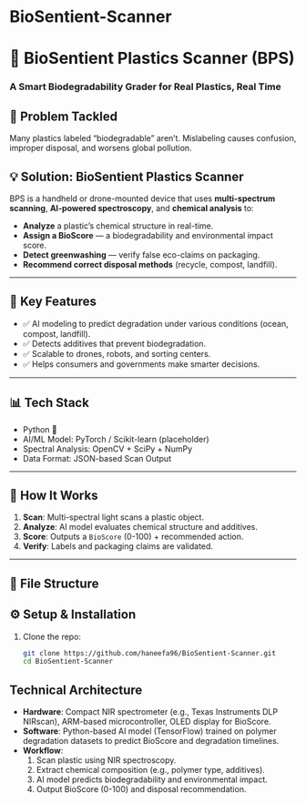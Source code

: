 # BioSentient-Scanner
# 🧪 BioSentient Plastics Scanner (BPS)

### A Smart Biodegradability Grader for Real Plastics, Real Time

## 🚀 Problem Tackled

Many plastics labeled “biodegradable” aren’t. Mislabeling causes confusion, improper disposal, and worsens global pollution.

## 💡 Solution: BioSentient Plastics Scanner

BPS is a handheld or drone-mounted device that uses **multi-spectrum scanning**, **AI-powered spectroscopy**, and **chemical analysis** to:

- **Analyze** a plastic’s chemical structure in real-time.
- **Assign a BioScore** — a biodegradability and environmental impact score.
- **Detect greenwashing** — verify false eco-claims on packaging.
- **Recommend correct disposal methods** (recycle, compost, landfill).

---

## 🎯 Key Features

- ✅ AI modeling to predict degradation under various conditions (ocean, compost, landfill).
- ✅ Detects additives that prevent biodegradation.
- ✅ Scalable to drones, robots, and sorting centers.
- ✅ Helps consumers and governments make smarter decisions.

---

## 📊 Tech Stack

- Python 🐍
- AI/ML Model: PyTorch / Scikit-learn (placeholder)
- Spectral Analysis: OpenCV + SciPy + NumPy
- Data Format: JSON-based Scan Output

---

## 🧠 How It Works

1. **Scan**: Multi-spectral light scans a plastic object.
2. **Analyze**: AI model evaluates chemical structure and additives.
3. **Score**: Outputs a `BioScore` (0-100) + recommended action.
4. **Verify**: Labels and packaging claims are validated.

---

## 📁 File Structure
## ⚙️ Setup & Installation

1. Clone the repo:
   ```bash
   git clone https://github.com/haneefa96/BioSentient-Scanner.git
   cd BioSentient-Scanner
## Technical Architecture
- **Hardware**: Compact NIR spectrometer (e.g., Texas Instruments DLP NIRscan), ARM-based microcontroller, OLED display for BioScore.
- **Software**: Python-based AI model (TensorFlow) trained on polymer degradation datasets to predict BioScore and degradation timelines.
- **Workflow**: 
  1. Scan plastic using NIR spectroscopy.
  2. Extract chemical composition (e.g., polymer type, additives).
  3. AI model predicts biodegradability and environmental impact.
  4. Output BioScore (0-100) and disposal recommendation.
